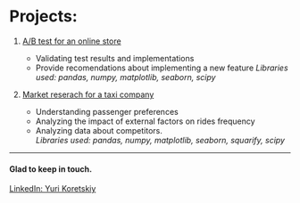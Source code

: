 # Projects:
1. [A/B test for an online store](https://github.com/yurikoretskiy/ab_test_online_shop)
    - Validating test results and implementations
    - Provide recomendations about implementing a new feature
    *Libraries used: pandas, numpy, matplotlib, seaborn, scipy* 

2. [Market reserach for a taxi company](https://github.com/yurikoretskiy/taxi_market_research)
    - Understanding passenger preferences 
    - Analyzing the impact of external factors on rides frequency
    - Analyzing data about competitors.  
    *Libraries used: pandas, numpy, matplotlib, seaborn, squarify, scipy* 

***
#### Glad to keep in touch.
[LinkedIn: Yuri Koretskiy](https://www.linkedin.com/in/yurikoretskiy/)
